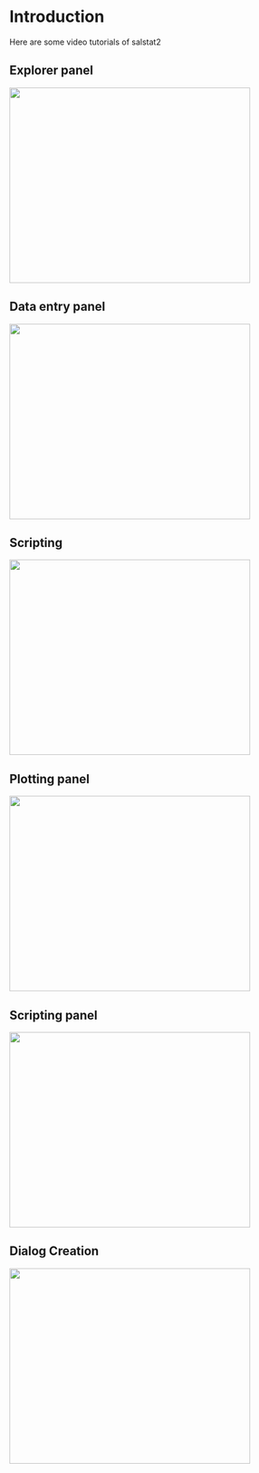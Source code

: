 

# Introduction #

Here are some video tutorials of salstat2

## Explorer panel ##
<a href='http://www.youtube.com/watch?feature=player_embedded&v=cyQeYul_x6I' target='_blank'><img src='http://img.youtube.com/vi/cyQeYul_x6I/0.jpg' width='425' height=344 /></a>

## Data entry panel ##
<a href='http://www.youtube.com/watch?feature=player_embedded&v=1PQdAexjItk' target='_blank'><img src='http://img.youtube.com/vi/1PQdAexjItk/0.jpg' width='425' height=344 /></a>


## Scripting ##
<a href='http://www.youtube.com/watch?feature=player_embedded&v=69cSHZt0bj0' target='_blank'><img src='http://img.youtube.com/vi/69cSHZt0bj0/0.jpg' width='425' height=344 /></a>

## Plotting panel ##
<a href='http://www.youtube.com/watch?feature=player_embedded&v=V5AOrSI-hkc' target='_blank'><img src='http://img.youtube.com/vi/V5AOrSI-hkc/0.jpg' width='425' height=344 /></a>

## Scripting panel ##
<a href='http://www.youtube.com/watch?feature=player_embedded&v=tXn9c_bWymE' target='_blank'><img src='http://img.youtube.com/vi/tXn9c_bWymE/0.jpg' width='425' height=344 /></a>

## Dialog Creation ##
<a href='http://www.youtube.com/watch?feature=player_embedded&v=HXINvJjt3Zk' target='_blank'><img src='http://img.youtube.com/vi/HXINvJjt3Zk/0.jpg' width='425' height=344 /></a>